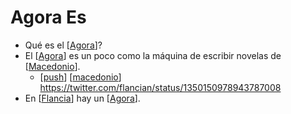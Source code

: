 # Agora Es

- Qué es el [[Agora]]?
- El [[Agora]] es un poco como la máquina de escribir novelas de [[Macedonio]].
  - [[push]] [[macedonio]] https://twitter.com/flancian/status/1350150978943787008
- En [[Flancia]] hay un [[Agora]].


[//begin]: # "Autogenerated link references for markdown compatibility"
[Agora]: agora "Agora"
[Macedonio]: macedonio "Macedonio"
[push]: push "Push"
[macedonio]: macedonio "Macedonio"
[Flancia]: flancia "Flancia"
[//end]: # "Autogenerated link references"